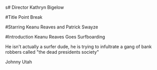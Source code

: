 s# Director
Kathryn Bigelow

#Title 
Point Break

#Starring 
Keanu Reaves and Patrick Swayze

#Introduction
Keanu Reaves Goes Surfboarding

He isn't actually a surfer dude, he is trying to infultrate a gang of bank robbers called "the dead presidents society"

Johnny Utah

